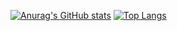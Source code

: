 [![Anurag's GitHub stats](https://github-readme-stats.vercel.app/api?username=SeizureSaladd&show_icons=true&theme=cobalt)](https://github.com/anuraghazra/github-readme-stats)
[![Top Langs](https://github-readme-stats.vercel.app/api/top-langs/?username=SeizureSaladd&theme=gradient)](https://github.com/anuraghazra/github-readme-stats)
